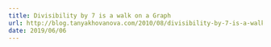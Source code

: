 ```yaml
---
title: Divisibility by 7 is a walk on a Graph
url: http://blog.tanyakhovanova.com/2010/08/divisibility-by-7-is-a-walk-on-a-graph-ii-2/
date: 2019/06/06
---
```


